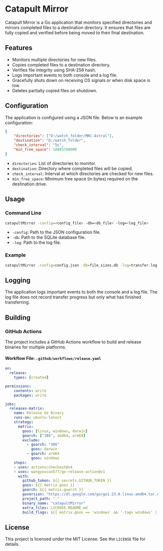 # Catapult Mirror

Catapult Mirror is a Go application that monitors specified directories and mirrors completed files to a destination directory. It ensures that files are fully copied and verified before being moved to their final destination.

## Features

- Monitors multiple directories for new files.
- Copies completed files to a destination directory.
- Verifies file integrity using SHA-256 hash.
- Logs important events to both console and a log file.
- Gracefully shuts down on receiving OS signals or when disk space is low.
- Deletes partially copied files on shutdown.

## Configuration

The application is configured using a JSON file. Below is an example configuration:

```json
{
    "directories": ["D:/watch_folder/MRC-Astral"],
    "destination": "D:/watch_folder",
    "check_interval": "5s",
    "min_free_space": 10485760000
}
```

- `directories`: List of directories to monitor.
- `destination`: Directory where completed files will be copied.
- `check_interval`: Interval at which directories are checked for new files.
- `min_free_space`: Minimum free space (in bytes) required on the destination drive.

## Usage

### Command Line

```sh
catapultMirror -config=<config_file> -db=<db_file> -log=<log_file>
```

- `-config`: Path to the JSON configuration file.
- `-db`: Path to the SQLite database file.
- `-log`: Path to the log file.

### Example

```sh
catapultMirror -config=config.json -db=file_sizes.db -log=transfer.log
```

## Logging

The application logs important events to both the console and a log file. The log file does not record transfer progress but only what has finished transferring.

## Building

### GitHub Actions

The project includes a GitHub Actions workflow to build and release binaries for multiple platforms.

#### Workflow File: `.github/workflows/release.yaml`

```yaml
on:
  release:
    types: [created]

permissions:
    contents: write
    packages: write

jobs:
  releases-matrix:
    name: Release Go Binary
    runs-on: ubuntu-latest
    strategy:
      matrix:
        goos: [linux, windows, darwin]
        goarch: ["386", amd64, arm64]
        exclude:
          - goarch: "386"
            goos: darwin
          - goarch: arm64
            goos: windows
    steps:
    - uses: actions/checkout@v4
    - uses: wangyoucao577/go-release-action@v1
      with:
        github_token: ${{ secrets.GITHUB_TOKEN }}
        goos: ${{ matrix.goos }}
        goarch: ${{ matrix.goarch }}
        goversion: "https://dl.google.com/go/go1.23.0.linux-amd64.tar.gz"
        project_path: "."
        binary_name: "catapultMirror"
        extra_files: LICENSE README.md
        build_flags: ${{ matrix.goos == 'windows' && '-tags windows' || '' }}
```

## License

This project is licensed under the MIT License. See the `LICENSE` file for details.